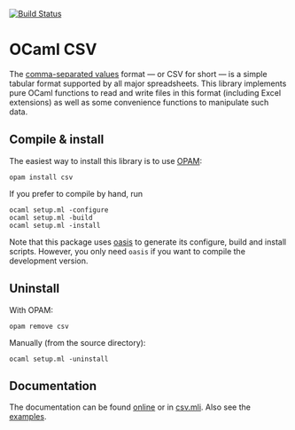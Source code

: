 [![Build Status](https://travis-ci.org/Chris00/ocaml-csv.svg?branch=master)](https://travis-ci.org/Chris00/ocaml-csv)

OCaml CSV
=========

The [comma-separated values](http://en.wikipedia.org/wiki/Comma-separated_values)
format — or CSV for short — is a simple tabular format supported by
all major spreadsheets.  This library implements pure OCaml functions
to read and write files in this format (including Excel extensions) as
well as some convenience functions to manipulate such data.

Compile & install
-----------------

The easiest way to install this library is to use
[OPAM](http://opam.ocaml.org/):

    opam install csv

If you prefer to compile by hand, run

    ocaml setup.ml -configure
    ocaml setup.ml -build
    ocaml setup.ml -install

Note that this package uses [oasis](https://github.com/ocaml/oasis) to
generate its configure, build and install scripts.  However, you only
need `oasis` if you want to compile the development version.

Uninstall
---------

With OPAM:

    opam remove csv

Manually (from the source directory):

    ocaml setup.ml -uninstall

Documentation
-------------

The documentation can be found
[online](https://math.umons.ac.be/anum/software/csv/) or in
[csv.mli](src/csv.mli).  Also see the [examples](examples/).
